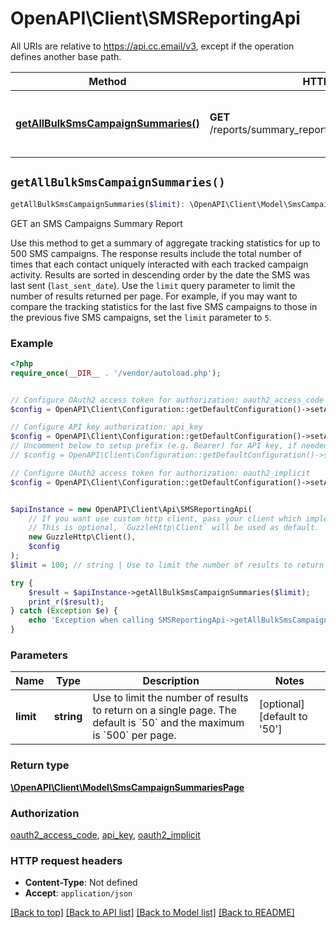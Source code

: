 # OpenAPI\Client\SMSReportingApi

All URIs are relative to https://api.cc.email/v3, except if the operation defines another base path.

| Method | HTTP request | Description |
| ------------- | ------------- | ------------- |
| [**getAllBulkSmsCampaignSummaries()**](SMSReportingApi.md#getAllBulkSmsCampaignSummaries) | **GET** /reports/summary_reports/sms_campaign_summaries | GET an SMS Campaigns Summary Report |


## `getAllBulkSmsCampaignSummaries()`

```php
getAllBulkSmsCampaignSummaries($limit): \OpenAPI\Client\Model\SmsCampaignSummariesPage
```

GET an SMS Campaigns Summary Report

Use this method to get a summary of aggregate tracking statistics for up to 500 SMS campaigns.  The response results include the total number of times that each contact uniquely interacted with each tracked campaign activity. Results are sorted in descending order by the date the SMS was last sent (`last_sent_date`). Use the `limit` query parameter to limit the number of results returned per page. For example, if you may want to compare the tracking statistics for the last five SMS campaigns to those in the previous five SMS campaigns, set the `limit` parameter to `5`.

### Example

```php
<?php
require_once(__DIR__ . '/vendor/autoload.php');


// Configure OAuth2 access token for authorization: oauth2_access_code
$config = OpenAPI\Client\Configuration::getDefaultConfiguration()->setAccessToken('YOUR_ACCESS_TOKEN');

// Configure API key authorization: api_key
$config = OpenAPI\Client\Configuration::getDefaultConfiguration()->setApiKey('x-api-key', 'YOUR_API_KEY');
// Uncomment below to setup prefix (e.g. Bearer) for API key, if needed
// $config = OpenAPI\Client\Configuration::getDefaultConfiguration()->setApiKeyPrefix('x-api-key', 'Bearer');

// Configure OAuth2 access token for authorization: oauth2_implicit
$config = OpenAPI\Client\Configuration::getDefaultConfiguration()->setAccessToken('YOUR_ACCESS_TOKEN');


$apiInstance = new OpenAPI\Client\Api\SMSReportingApi(
    // If you want use custom http client, pass your client which implements `GuzzleHttp\ClientInterface`.
    // This is optional, `GuzzleHttp\Client` will be used as default.
    new GuzzleHttp\Client(),
    $config
);
$limit = 100; // string | Use to limit the number of results to return on a single page. The default is `50` and the maximum is `500` per page.

try {
    $result = $apiInstance->getAllBulkSmsCampaignSummaries($limit);
    print_r($result);
} catch (Exception $e) {
    echo 'Exception when calling SMSReportingApi->getAllBulkSmsCampaignSummaries: ', $e->getMessage(), PHP_EOL;
}
```

### Parameters

| Name | Type | Description  | Notes |
| ------------- | ------------- | ------------- | ------------- |
| **limit** | **string**| Use to limit the number of results to return on a single page. The default is &#x60;50&#x60; and the maximum is &#x60;500&#x60; per page. | [optional] [default to &#39;50&#39;] |

### Return type

[**\OpenAPI\Client\Model\SmsCampaignSummariesPage**](../Model/SmsCampaignSummariesPage.md)

### Authorization

[oauth2_access_code](../../README.md#oauth2_access_code), [api_key](../../README.md#api_key), [oauth2_implicit](../../README.md#oauth2_implicit)

### HTTP request headers

- **Content-Type**: Not defined
- **Accept**: `application/json`

[[Back to top]](#) [[Back to API list]](../../README.md#endpoints)
[[Back to Model list]](../../README.md#models)
[[Back to README]](../../README.md)
